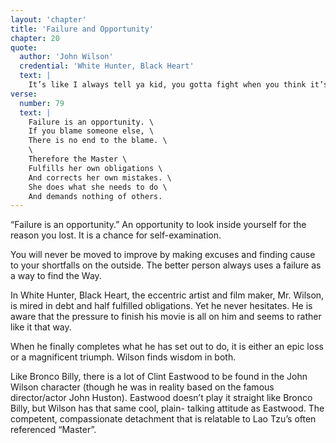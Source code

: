 ```yaml
---
layout: 'chapter'
title: 'Failure and Opportunity'
chapter: 20
quote:
  author: 'John Wilson'
  credential: 'White Hunter, Black Heart'
  text: |
    It’s like I always tell ya kid, you gotta fight when you think it’s the right thing to do. Otherwise, you feel like your gut’s full of puss. Even if you get the Hell beat outta ya, if ya fight, you feel ok about it.
verse:
  number: 79
  text: |
    Failure is an opportunity. \
    If you blame someone else, \
    There is no end to the blame. \
    \
    Therefore the Master \
    Fulfills her own obligations \
    And corrects her own mistakes. \
    She does what she needs to do \
    And demands nothing of others.
---
```


“Failure is an opportunity.”
An opportunity to look inside yourself for the reason you lost.
It is a chance for self-examination.

You will never be moved to improve by making excuses and finding
cause to your shortfalls on the outside.
The better person always uses a failure as a way to find the Way.

In White Hunter, Black Heart, the eccentric artist and film maker,
Mr. Wilson, is mired in debt and half fulfilled obligations.
Yet he never hesitates.
He is aware that the pressure to finish his movie is all on him
and seems to rather like it that way.

When he finally completes what he has set out to do,
it is either an epic loss or a magnificent triumph.
Wilson finds wisdom in both.

Like Bronco Billy,
there is a lot of Clint Eastwood to be found in the John Wilson
character (though he was in reality based on the famous
director/actor John Huston). Eastwood doesn’t play it straight
like Bronco Billy, but Wilson has that same cool, plain- talking
attitude as Eastwood. The competent, compassionate detachment
that is relatable to Lao Tzu’s often referenced “Master”.
